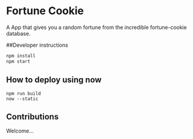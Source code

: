 # Fortune Cookie

A App that gives you a random fortune from the incredible fortune-cookie database.

##Developer instructions

```sh
npm install
npm start
```

## How to deploy using now

```
npm run build
now --static
```

## Contributions

Welcome...
